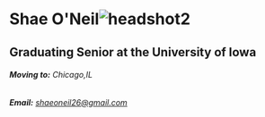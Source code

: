 

# Shae O'Neil![headshot2](https://user-images.githubusercontent.com/71461886/166391757-cef7baf6-3250-41ba-86d6-d7106a36b7b3.jpg)


## Graduating Senior at the University of Iowa

###### **Moving to:** Chicago,IL

###### **Email:** shaeoneil26@gmail.com

<!--
**shaeoneil/shaeoneil** is a ✨ _special_ ✨ repository because its `README.md` (this file) appears on your GitHub profile.

Here are some ideas to get you started:

- 🔭 I’m currently working on ...
- 🌱 I’m currently learning ...
- 👯 I’m looking to collaborate on ...
- 🤔 I’m looking for help with ...
- 💬 Ask me about ...
- 📫 How to reach me: ...
- 😄 Pronouns: ...
- ⚡ Fun fact: ...
-->
